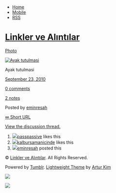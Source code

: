 -   [Home](/)
-   [Mobile](/mobile)
-   [RSS](http://eminresah.tumblr.com/rss)

[Linkler ve Alıntılar](/)
=========================

[Photo](http://eminresah.tumblr.com/post/1174634570/ayak-tutulmasi)

[![Ayak
tutulmasi](http://40.media.tumblr.com/tumblr_l97wg80kP81qbnyato1_500.jpg)](http://eminresah.tumblr.com/image/1174634570)
[](http://41.media.tumblr.com/tumblr_l97wg80kP81qbnyato1_1280.jpg)

Ayak tutulmasi

[September 23,
2010](http://eminresah.tumblr.com/post/1174634570/ayak-tutulmasi)

[0
comments](http://eminresah.tumblr.com/post/1174634570/ayak-tutulmasi#disqus_thread)

[2
notes](http://eminresah.tumblr.com/post/1174634570/ayak-tutulmasi#notes)

Posted by [eminresah](http://eminresah.tumblr.com/)

[∞ Short URL](http://tmblr.co/ZWS1Oy160u1A)

[View the discussion thread.](http://erblog.disqus.com/?url=ref)

1.  [![](http://33.media.tumblr.com/avatar_063d45a540dc_16.png)](http://passpassive.tumblr.com/ "ha bi' de! ")[passpassive](http://passpassive.tumblr.com/ "ha bi' de!")
    likes this
2.  [![](http://33.media.tumblr.com/avatar_025575708114_16.png)](http://kalbursamanicinde.tumblr.com/ " ")[kalbursamanicinde](http://kalbursamanicinde.tumblr.com/)
    likes this
3.  [![](http://38.media.tumblr.com/avatar_06c8562d8d9e_16.png)](http://eminresah.tumblr.com/ "Linkler ve Alıntılar")[eminresah](http://eminresah.tumblr.com/ "Linkler ve Alıntılar")
    posted this

© [Linkler ve Alıntılar](/). All Rights Reserved.

Powered by [Tumblr](http://tumblr.com). [Lightweight
Theme](http://www.tumblr.com/theme/10820) by [Artur
Kim](http://arturkim.com)

![](https://px.srvcs.tumblr.com/impixu?T=1434918742&J=eyJ0eXBlIjoidXJsIiwidXJsIjoiaHR0cDpcL1wvZW1pbnJlc2FoLnR1bWJsci5jb21cL3Bvc3RcLzExNzQ2MzQ1NzBcL2F5YWstdHV0dWxtYXNpIiwicmVxdHlwZSI6MCwicm91dGUiOiJcL3Bvc3RcLzppZFwvOnN1bW1hcnkiLCJub3NjcmlwdCI6MX0=&U=ECKBKKKKNL&K=37dfd482d7333b474ff9632f4b28d5977d1b46637e0d40eaaeb881de3115c101&R=)

![](https://px.srvcs.tumblr.com/impixu?T=1434918742&J=eyJ0eXBlIjoicG9zdCIsInVybCI6Imh0dHA6XC9cL2VtaW5yZXNhaC50dW1ibHIuY29tXC9wb3N0XC8xMTc0NjM0NTcwXC9heWFrLXR1dHVsbWFzaSIsInJlcXR5cGUiOjAsInJvdXRlIjoiXC9wb3N0XC86aWRcLzpzdW1tYXJ5IiwicG9zdHMiOlt7InBvc3RpZCI6IjExNzQ2MzQ1NzAiLCJibG9naWQiOiIzNjQ4MDI4Iiwic291cmNlIjozM31dLCJub3NjcmlwdCI6MX0=&U=JKHDGAIBME&K=6c8c9e8df7d3c2916510701476672993312f80f8a57036790ad05be8224464a4&R=)

